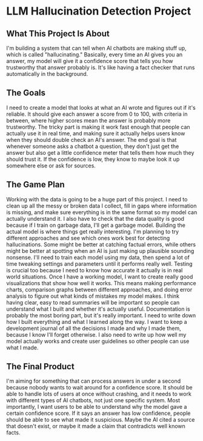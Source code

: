 # LLM Hallucination Detection Project

## What This Project Is About
I'm building a system that can tell when AI chatbots are making stuff up, which is called "hallucinating." Basically, every time an AI gives you an answer, my model will give it a confidence score that tells you how trustworthy that answer probably is. It's like having a fact checker that runs automatically in the background.

## The Goals
I need to create a model that looks at what an AI wrote and figures out if it's reliable. It should give each answer a score from 0 to 100, with criteria in between, where higher scores mean the answer is probably more trustworthy. The tricky part is making it work fast enough that people can actually use it in real time, and making sure it actually helps users know when they should double check an AI's answer.
The end goal is that whenever someone asks a chatbot a question, they don't just get the answer but also get a little confidence meter that tells them how much they should trust it. If the confidence is low, they know to maybe look it up somewhere else or ask for sources.

## The Game Plan
Working with the data is going to be a huge part of this project. I need to clean up all the messy or broken data I collect, fill in gaps where information is missing, and make sure everything is in the same format so my model can actually understand it. I also have to check that the data quality is good because if I train on garbage data, I'll get a garbage model.
Building the actual model is where things get really interesting. I'm planning to try different approaches and see which ones work best for detecting hallucinations. Some might be better at catching factual errors, while others might be better at spotting when an AI is just making up plausible sounding nonsense. I'll need to train each model using my data, then spend a lot of time tweaking settings and parameters until it performs really well. Testing is crucial too because I need to know how accurate it actually is in real world situations.
Once I have a working model, I want to create really good visualizations that show how well it works. This means making performance charts, comparison graphs between different approaches, and doing error analysis to figure out what kinds of mistakes my model makes. I think having clear, easy to read summaries will be important so people can understand what I built and whether it's actually useful.
Documentation is probably the most boring part, but it's really important. I need to write down how I built everything and what I learned along the way. I want to keep a development journal of all the decisions I made and why I made them, because I know I'll forget otherwise. I also need to write up how well my model actually works and create user guidelines so other people can use what I made.

## The Final Product
I'm aiming for something that can process answers in under a second because nobody wants to wait around for a confidence score. It should be able to handle lots of users at once without crashing, and it needs to work with different types of AI chatbots, not just one specific system.
Most importantly, I want users to be able to understand why the model gave a certain confidence score. If it says an answer has low confidence, people should be able to see what made it suspicious. Maybe the AI cited a source that doesn't exist, or maybe it made a claim that contradicts well known facts.
